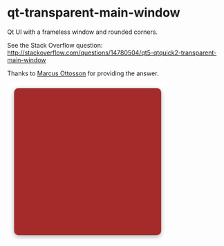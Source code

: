 qt-transparent-main-window
==========================

Qt UI with a frameless window and rounded corners.

See the Stack Overflow question: http://stackoverflow.com/questions/14780504/qt5-qtquick2-transparent-main-window

Thanks to [Marcus Ottosson](http://stackoverflow.com/users/478949/marcus-ottosson) for providing the answer.

![screenshot](https://raw.githubusercontent.com/andrewrjones/qt-transparent-main-window/master/screenshot.png)
